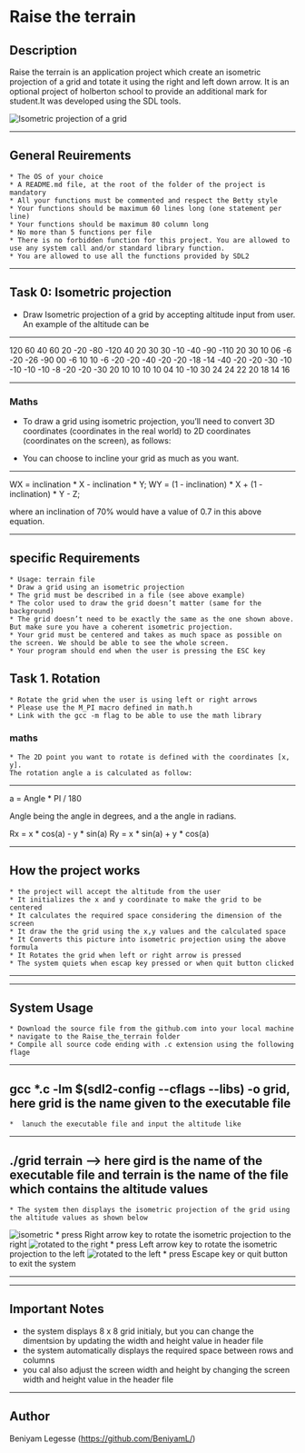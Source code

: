 # Raise the terrain

## Description

Raise the terrain is an application project which create an isometric projection of a grid and totate it using the right and left down arrow. It is an optional project of holberton school to provide an additional mark for student.It was developed using the SDL tools.

![Isometric projection of a grid](/grid1.png)

---
## General Reuirements

    * The OS of your choice
    * A README.md file, at the root of the folder of the project is mandatory
    * All your functions must be commented and respect the Betty style
    * Your functions should be maximum 60 lines long (one statement per line)
    * Your functions should be maximum 80 column long
    * No more than 5 functions per file
    * There is no forbidden function for this project. You are allowed to use any system call and/or standard library function.
    * You are allowed to use all the functions provided by SDL2

----
## Task 0: Isometric projection
   * Draw Isometric projection of a grid by accepting altitude input from user. An example of the altitude can be

---

120 60 40 60 20 -20 -80 -120
40 20 30 30 -10 -40 -90 -110
20 30 10 06 -6 -20 -26 -90
00 -6 10 10 -6 -20 -20 -40
-20 -20 -18 -14 -40 -20 -20 -30
-10 -10 -10 -10 -8 -20 -20 -30
20 10 10 10 10 04 10 -10
30 24 24 22 20 18 14 16

----

### Maths

 * To draw a grid using isometric projection, you’ll need to convert 3D coordinates (coordinates in the real world) to 2D coordinates (coordinates on the screen), as follows:

 * You can choose to incline your grid as much as you want.
---

WX = inclination * X - inclination * Y;
WY = (1 - inclination) * X + (1 - inclination) * Y - Z;

where an inclination of 70% would have a value of 0.7 in this above equation.

---

## specific Requirements

    * Usage: terrain file
    * Draw a grid using an isometric projection
    * The grid must be described in a file (see above example)
    * The color used to draw the grid doesn’t matter (same for the background)
    * The grid doesn’t need to be exactly the same as the one shown above. But make sure you have a coherent isometric projection.
    * Your grid must be centered and takes as much space as possible on the screen. We should be able to see the whole screen.
    * Your program should end when the user is pressing the ESC key


## Task 1. Rotation
    * Rotate the grid when the user is using left or right arrows
    * Please use the M_PI macro defined in math.h
    * Link with the gcc -m flag to be able to use the math library

### maths
    * The 2D point you want to rotate is defined with the coordinates [x, y].
    The rotation angle a is calculated as follow:

---

a = Angle * PI / 180

Angle being the angle in degrees, and a the angle in radians.

Rx = x * cos(a) - y * sin(a)
Ry = x * sin(a) + y * cos(a)

---

## How the project works
  
    * the project will accept the altitude from the user
    * It initializes the x and y coordinate to make the grid to be centered
    * It calculates the required space considering the dimension of the screen
    * It draw the the grid using the x,y values and the calculated space
    * It Converts this picture into isometric projection using the above formula
    * It Rotates the grid when left or right arrow is pressed
    * The system quiets when escap key pressed or when quit button clicked

---

---
## System Usage
    
    * Download the source file from the github.com into your local machine
    * navigate to the Raise_the_terrain folder
    * Compile all source code ending with .c extension using the following flage
---
  gcc *.c -lm $(sdl2-config --cflags --libs) -o grid, here grid is the name given to the executable file
----
    *  lanuch the executable file and input the altitude like 
---
./grid terrain   --> here gird is the name of the executable file and terrain is the name of the file which contains the altitude values
---
   
    * The system then displays the isometric projection of the grid using the altitude values as shown below
   ![isometric](/grid1.png)
    * press Right arrow key to rotate the isometric projection to the right
![rotated to the right](/grid4.png)
    * press Left arrow key to rotate the isometric projection to the left
![rotated to the left](/grid3.png)
    * press Escape key or quit button to exit the system

---

---
## Important Notes
   
   * the system displays 8 x 8 grid initialy, but you can change the dimentsion by updating the width and height value in header file
   * the system automatically displays the required space between rows and columns
   * you cal also adjust the screen width and height by changing the screen width and height value  in the header file

---
## Author
Beniyam Legesse (https://github.com/BeniyamL/)

